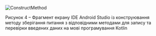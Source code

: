 ![ConstructMethod](https://github.com/oleksandrblazhko/ai-211-el/assets/81969518/16c89641-d923-4776-ab51-358c385a77ce)

<div>
  <p>Рисунок 4 – Фрагмент екрану IDE Android Studio із конструювання методу зберігання питання з відповідними методами для запису та перевірки введених даних на мові програмування Kotlin</p>
</div>
